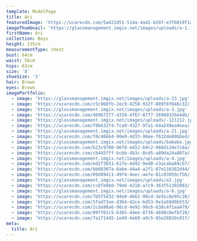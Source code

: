 ```yaml
---
template: ModelPage
title: Ari
featuredImage: 'https://ucarecdn.com/5a422d51-514a-4a42-b397-e3f6019f1a0d/'
imageThumbnail: 'https://glassmanagement.imgix.net/images/uploads/a-1.jpg'
firstName: Ari
collection: Boys
height: 135cm
measurementType: chest
bust: 64cm
waist: 56cm
hips: 63cm
size: '8'
shoeSize: '3'
hair: Brown
eyes: Brown
imagePortfolio:
  - image: 'https://glassmanagement.imgix.net/images/uploads/a-23.jpg'
  - image: 'https://ucarecdn.com/c5c968fb-2ec9-4258-932f-009f8f046c32/'
  - image: 'https://glassmanagement.imgix.net/images/uploads/a-3.jpg'
  - image: 'https://ucarecdn.com/46967277-4339-4f67-87f7-36960326e4db/'
  - image: 'https://glassmanagement.imgix.net/images/uploads/-121212.jpg'
  - image: 'https://ucarecdn.com/f8b632f4-fca9-4327-97a1-64a249ea4eea/'
  - image: 'https://glassmanagement.imgix.net/images/uploads/a-21.jpg'
  - image: 'https://ucarecdn.com/f8c46664-90e0-4d33-98ee-f632de80bbed/'
  - image: 'https://glassmanagement.imgix.net/images/uploads/bababa.jpg'
  - image: 'https://ucarecdn.com/b23c9700-96f0-4d12-b9c2-960d134e7c6a/'
  - image: 'https://ucarecdn.com/cb445fff-bcbb-4b3c-8cd5-a89da24a807a/'
  - image: 'https://glassmanagement.imgix.net/images/uploads/a-4.jpg'
  - image: 'https://ucarecdn.com/ed2f3651-61fe-4d42-9ed8-e3acaba84cb7/'
  - image: 'https://ucarecdn.com/bb08307a-0abe-44a4-a2f1-07e116382d44/'
  - image: 'https://ucarecdn.com/09d89411-49f4-4eec-aefe-81c03959cf56/'
  - image: 'https://glassmanagement.imgix.net/images/uploads/a2.jpg'
  - image: 'https://ucarecdn.com/cc8fe0b0-79e6-4218-a7c9-363f51302883/'
  - image: 'https://glassmanagement.imgix.net/images/uploads/a-6.jpg'
  - image: 'https://ucarecdn.com/7b5f5d32-94e0-4b62-98cd-3e91c6e95c28/'
  - image: 'https://ucarecdn.com/5fad73ae-d364-42ce-bd53-9e1a69d0b553/'
  - image: 'https://ucarecdn.com/2cda98a6-96cd-4e92-99c6-638c4f1aa479/'
  - image: 'https://ucarecdn.com/09ff61c5-b3b5-44ee-8738-4698c0efbf20/'
  - image: 'https://ucarecdn.com/7a171445-1e49-4e69-a9c5-05e28839c01f/'
meta:
  title: Ari
---
```


